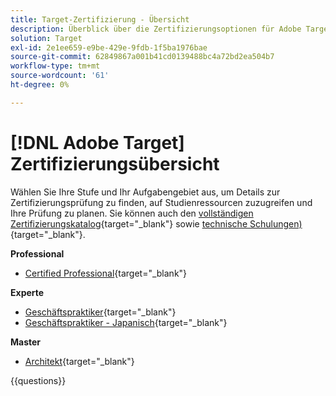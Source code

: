 ```yaml
---
title: Target-Zertifizierung - Übersicht
description: Überblick über die Zertifizierungsoptionen für Adobe Target
solution: Target
exl-id: 2e1ee659-e9be-429e-9fdb-1f5ba1976bae
source-git-commit: 62849867a001b41cd0139488bc4a72bd2ea504b7
workflow-type: tm+mt
source-wordcount: '61'
ht-degree: 0%

---
```


# [!DNL Adobe Target] Zertifizierungsübersicht

Wählen Sie Ihre Stufe und Ihr Aufgabengebiet aus, um Details zur Zertifizierungsprüfung zu finden, auf Studienressourcen zuzugreifen und Ihre Prüfung zu planen. Sie können auch den [vollständigen Zertifizierungskatalog](https://certification.adobe.com/certifications){target="_blank"} sowie [technische Schulungen) ](https://certification.adobe.com/courses/?/courses){target="_blank"}.

**Professional**

* [Certified Professional](https://certification.adobe.com/certification/target-business-practitioner-professional){target="_blank"} <!--AD0-E408-->

**Experte**

* [Geschäftspraktiker](https://certification.adobe.com/certification/target-business-practitioner-expert){target="_blank"} <!--AD0-E406-->
* [Geschäftspraktiker - Japanisch](https://certification.adobe.com/certification/target-business-practitioner-expert){target="_blank"} <!--AD0-E406-J-->

**Master**

* [Architekt](https://certification.adobe.com/certification/target-architect-master){target="_blank"} <!--AD0-E409-->

{{questions}}


